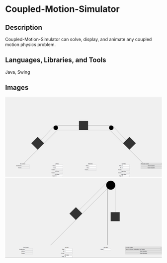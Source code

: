 # Coupled-Motion-Simulator

## Description
Coupled-Motion-Simulator can solve, display, and animate any coupled motion physics problem. 

## Languages, Libraries, and Tools
Java, Swing

## Images
![Image](images/3system.png?raw=true "Coupled Motion")\
![Image](images/2system.png?raw=true "Coupled Motion")